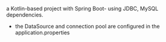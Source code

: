 a Kotlin-based project with Spring Boot- using JDBC, MySQL dependencies.
- the DataSource and connection pool are configured in the application.properties